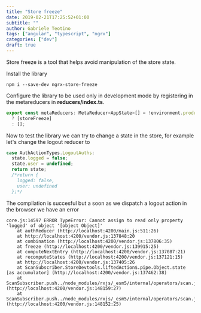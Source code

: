 ```yaml
---
title: "Store freeze"
date: 2019-02-21T17:25:52+01:00
subtitle: ""
author: Gabriele Teotino
tags: ["angular", "typescript", "ngrx"]
categories: ["dev"]
draft: true
---
```


Store freeze is a tool that helps avoid manipulation of the store state.

<!--more-->

Install the library

```shell
npm i --save-dev ngrx-store-freeze
```

Configure the library to be used only in development mode by registering in the metareducers in **reducers/index.ts**.

```js
export const metaReducers: MetaReducer<AppState>[] = !environment.production
  ? [storeFreeze]
  : [];
```

Now to test the library we can try to change a state in the store, for example let's change the logout reducer to

```js
case AuthActionTypes.LogoutAuths:
  state.logged = false;
  state.user = undefined;
  return state;
  /*return {
    logged: false,
    user: undefined
  };*/
```

The compilation is succesful but a soon as we dispatch a logout action in the browser we have an error

```
core.js:14597 ERROR TypeError: Cannot assign to read only property 'logged' of object '[object Object]'
    at authReducer (http://localhost:4200/main.js:511:26)
    at http://localhost:4200/vendor.js:137848:20
    at combination (http://localhost:4200/vendor.js:137806:35)
    at freeze (http://localhost:4200/vendor.js:139915:25)
    at computeNextEntry (http://localhost:4200/vendor.js:137087:21)
    at recomputeStates (http://localhost:4200/vendor.js:137121:15)
    at http://localhost:4200/vendor.js:137405:26
    at ScanSubscriber.StoreDevtools.liftedAction$.pipe.Object.state [as accumulator] (http://localhost:4200/vendor.js:137462:38)
    at ScanSubscriber.push../node_modules/rxjs/_esm5/internal/operators/scan.js.ScanSubscriber._tryNext (http://localhost:4200/vendor.js:148159:27)
    at ScanSubscriber.push../node_modules/rxjs/_esm5/internal/operators/scan.js.ScanSubscriber._next (http://localhost:4200/vendor.js:148152:25)
```
